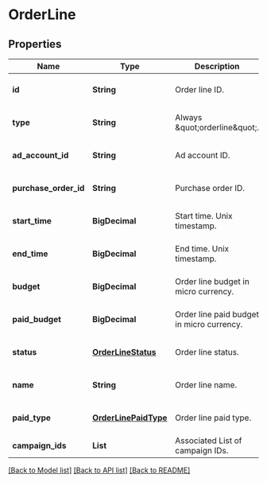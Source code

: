 # OrderLine
## Properties

| Name | Type | Description | Notes |
|------------ | ------------- | ------------- | -------------|
| **id** | **String** | Order line ID. | [optional] [default to null] |
| **type** | **String** | Always \&quot;orderline\&quot;. | [optional] [default to null] |
| **ad\_account\_id** | **String** | Ad account ID. | [optional] [default to null] |
| **purchase\_order\_id** | **String** | Purchase order ID. | [optional] [default to null] |
| **start\_time** | **BigDecimal** | Start time. Unix timestamp. | [optional] [default to null] |
| **end\_time** | **BigDecimal** | End time. Unix timestamp. | [optional] [default to null] |
| **budget** | **BigDecimal** | Order line budget in micro currency. | [optional] [default to null] |
| **paid\_budget** | **BigDecimal** | Order line paid budget in micro currency. | [optional] [default to null] |
| **status** | [**OrderLineStatus**](OrderLineStatus.md) | Order line status. | [optional] [default to null] |
| **name** | **String** | Order line name. | [optional] [default to null] |
| **paid\_type** | [**OrderLinePaidType**](OrderLinePaidType.md) | Order line paid type. | [optional] [default to null] |
| **campaign\_ids** | **List** | Associated List of campaign IDs. | [default to null] |

[[Back to Model list]](../README.md#documentation-for-models) [[Back to API list]](../README.md#documentation-for-api-endpoints) [[Back to README]](../README.md)

